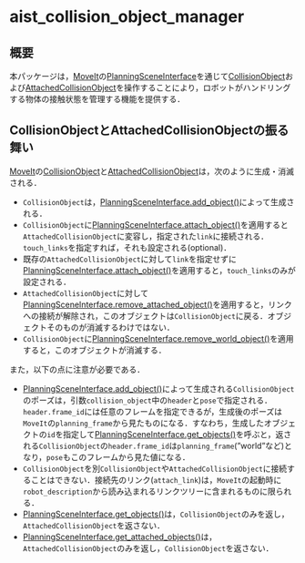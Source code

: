 aist_collision_object_manager
==================================================

## 概要
本パッケージは，[MoveIt](https://github.com/moveit/moveit)の[PlanningSceneInterface](https://github.com/moveit/moveit/blob/master/moveit_commander/src/moveit_commander/planning_scene_interface.py)を通じて[CollisionObject](http://docs.ros.org/en/noetic/api/moveit_msgs/html/msg/CollisionObject.html)および[AttachedCollisionObject](http://docs.ros.org/en/noetic/api/moveit_msgs/html/msg/AttachedCollisionObject.html)を操作することにより，ロボットがハンドリングする物体の接触状態を管理する機能を提供する．

## CollisionObjectとAttachedCollisionObjectの振る舞い
[MoveIt](https://github.com/moveit/moveit)の[CollisionObject](http://docs.ros.org/en/noetic/api/moveit_msgs/html/msg/CollisionObject.html)と[AttachedCollisionObject](http://docs.ros.org/en/noetic/api/moveit_msgs/html/msg/AttachedCollisionObject.html)は，次のように生成・消滅される．
- `CollisionObject`は，[PlanningSceneInterface.add_object()](https://github.com/moveit/moveit/blob/88b386581c5f25cc5733585bd39dfd2ea690329b/moveit_commander/src/moveit_commander/planning_scene_interface.py#L98)によって生成される．
- `CollisionObject`に[PlanningSceneInterface.attach_object()](https://github.com/moveit/moveit/blob/88b386581c5f25cc5733585bd39dfd2ea690329b/moveit_commander/src/moveit_commander/planning_scene_interface.py#L132)を適用すると`AttachedCollisionObject`に変容し，指定された`link`に接続される．`touch_links`を指定すれば，それも設定される(optional)．
- 既存の`AttachedCollisionObject`に対して`link`を指定せずに[PlanningSceneInterface.attach_object()](https://github.com/moveit/moveit/blob/88b386581c5f25cc5733585bd39dfd2ea690329b/moveit_commander/src/moveit_commander/planning_scene_interface.py#L132)を適用すると，`touch_links`のみが設定される．
- `AttachedCollisionObject`に対して[PlanningSceneInterface.remove_attached_object()](https://github.com/moveit/moveit/blob/88b386581c5f25cc5733585bd39dfd2ea690329b/moveit_commander/src/moveit_commander/planning_scene_interface.py#L197)を適用すると，リンクへの接続が解除され，このオブジェクトは`CollisionObject`に戻る．オブジェクトそのものが消滅するわけではない．
- `CollisionObject`に[PlanningSceneInterface.remove_world_object()](https://github.com/moveit/moveit/blob/88b386581c5f25cc5733585bd39dfd2ea690329b/moveit_commander/src/moveit_commander/planning_scene_interface.py#L187)を適用すると，このオブジェクトが消滅する．

また，以下の点に注意が必要である．

- [PlanningSceneInterface.add_object()](https://github.com/moveit/moveit/blob/88b386581c5f25cc5733585bd39dfd2ea690329b/moveit_commander/src/moveit_commander/planning_scene_interface.py#L98)によって生成される`CollisionObject`のポーズは，引数`collision_object`中の`header`と`pose`で指定される．`header.frame_id`には任意のフレームを指定できるが，生成後のポーズは`MoveIt`の`planning_frame`から見たものになる．すなわち，生成したオブジェクトの`id`を指定して[PlanningSceneInterface.get_objects()](https://github.com/moveit/moveit/blob/88b386581c5f25cc5733585bd39dfd2ea690329b/moveit_commander/src/moveit_commander/planning_scene_interface.py#L242)を呼ぶと，返される`CollisionObject`の`header.frame_id`は`planning_frame`(”world”など)となり，`pose`もこのフレームから見た値になる．
- `CollisionObject`を別`CollisionObject`や`AttachedCollisionObject`に接続することはできない．接続先のリンク(`attach_link`)は，`MoveIt`の起動時に`robot_description`から読み込まれるリンクツリーに含まれるものに限られる．
- [PlanningSceneInterface.get_objects()](https://github.com/moveit/moveit/blob/88b386581c5f25cc5733585bd39dfd2ea690329b/moveit_commander/src/moveit_commander/planning_scene_interface.py#L242)は，`CollisionObject`のみを返し，`AttachedCollisionObject`を返さない．
- [PlanningSceneInterface.get_attached_objects()](https://github.com/moveit/moveit/blob/88b386581c5f25cc5733585bd39dfd2ea690329b/moveit_commander/src/moveit_commander/planning_scene_interface.py#L254)は，`AttachedCollisionObject`のみを返し，`CollisionObject`を返さない．